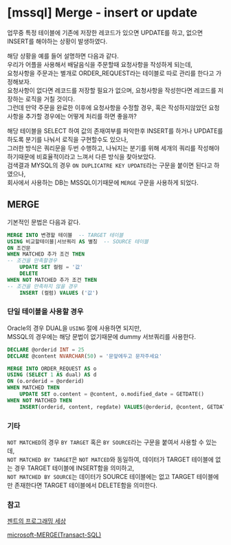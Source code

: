 # [mssql] Merge - insert or update

업무중 특정 테이블에 기존에 저장한 레코드가 있으면 UPDATE를 하고, 없으면 INSERT를 해야하는 상황이 발생하였다.  

해당 상황을 예를 들어 설명하면 다음과 같다.  
우리가 어플을 사용해서 배달음식을 주문할때 요청사항을 작성하게 되는데,  
요청사항을 주문과는 별개로 ORDER_REQUEST라는 테이블로 따로 관리를 한다고 가정해보자.  
요청사항이 없다면 레코드를 저장할 필요가 없으며, 요청사항을 작성한다면 레코드를 저장하는 로직을 거칠 것이다.  
그런데 만약 주문을 완료한 이후에 요청사항을 수정할 경우, 혹은 작성하지않았던 요청사항을 추가할 경우에는 어떻게 처리를 하면 좋을까?  

해당 테이블을 SELECT 하여 값의 존재여부를 파악한후 INSERT를 하거나 UPDATE를 하도록 분기를 나눠서 로직을 구현할수도 있으나,  
그러한 방식은 쿼리문을 두번 수행하고, 나눠지는 분기를 위해 세개의 쿼리를 작성해야하기때문에 비효율적이라고 느껴서 다른 방식을 찾아보았다.  
검색결과 MYSQL의 경우 `ON DUPLICATRE KEY UPDATE`라는 구문을 붙이면 된다고 하였으나,  
회사에서 사용하는 DB는 MSSQL이기때문에 `MERGE` 구문을 사용하게 되었다.  


## MERGE
기본적인 문법은 다음과 같다.  
~~~sql
MERGE INTO 변경할 테이블  -- TARGET 테이블
USING 비교할테이블|서브쿼리 AS 별칭  -- SOURCE 테이블
ON 조건문
WHEN MATCHED 추가 조건 THEN
-- 조건을 만족할경우
    UPDATE SET 컬럼 = '값'
    DELETE
WHEN NOT MATCHED 추가 조건 THEN
-- 조건을 만족하지 않을 경우
    INSERT (컬럼) VALUES ('값')
~~~


### 단일 테이블을 사용할 경우
Oracle의 경우 DUAL을 `USING` 절에 사용하면 되지만,  
MSSQL의 경우에는 해당 문법이 없기때문에 dummy 서브쿼리를 사용한다.  
~~~sql
DECLARE @orderid INT = 25
DECLARE @content NVARCHAR(50) = '문앞에두고 문자주세요'

MERGE INTO ORDER_REQUEST AS o
USING (SELECT 1 AS dual) AS d
ON (o.orderid = @orderid)
WHEN MATCHED THEN
    UPDATE SET o.content = @content, o.modified_date = GETDATE()
WHEN NOT MATCHED THEN
    INSERT(orderid, content, regdate) VALUES(@orderid, @content, GETDATE());
~~~


### 기타
`NOT MATCHED`의 경우 `BY TARGET` 혹은 `BY SOURCE`라는 구문을 붙여서 사용할 수 있는데,  
`NOT MATCHED BY TARGET`은 `NOT MATCED`와 동일하여, 데이터가 TARGET 테이블에 없는 경우 TARGET 테이블에 INSERT함을 의미하고,  
`NOT MATCHED BY SOURCE`는 데이터가 SOURCE 테이블에는 없고 TARGET 테이블에만 존재한다면 TARGET 테이블에서 DELETE함을 의미한다.



### 참고
[젠트의 프로그래밍 세상](https://gent.tistory.com/371)

[microsoft-MERGE(Transact-SQL)](https://learn.microsoft.com/ko-kr/sql/t-sql/statements/merge-transact-sql?view=sql-server-ver16)
